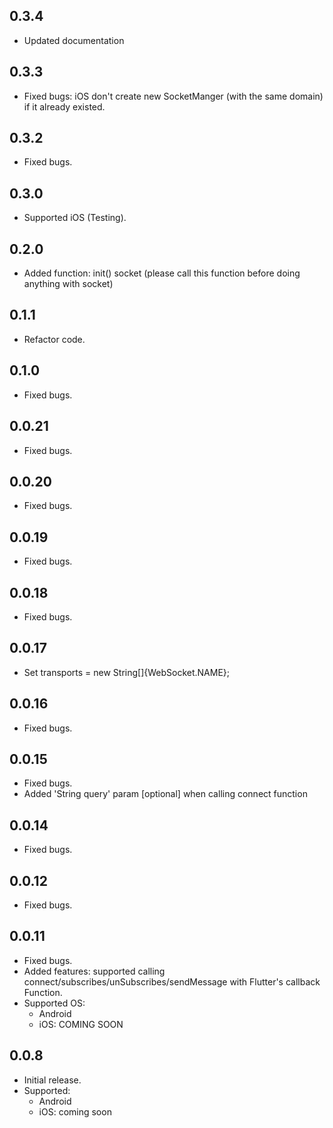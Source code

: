 ## 0.3.4
* Updated documentation

## 0.3.3
* Fixed bugs: iOS don't create new SocketManger (with the same domain) if it already existed.

## 0.3.2
* Fixed bugs.

## 0.3.0
* Supported iOS (Testing).

## 0.2.0
* Added function: init() socket (please call this function before doing anything with socket)

## 0.1.1
* Refactor code.

## 0.1.0
* Fixed bugs.

## 0.0.21
* Fixed bugs.

## 0.0.20
* Fixed bugs.

## 0.0.19
* Fixed bugs.

## 0.0.18
* Fixed bugs.

## 0.0.17
* Set transports = new String[]{WebSocket.NAME};

## 0.0.16
* Fixed bugs.

## 0.0.15
* Fixed bugs.
* Added 'String query' param [optional] when calling connect function

## 0.0.14
* Fixed bugs.

## 0.0.12
* Fixed bugs.

## 0.0.11
* Fixed bugs.
* Added features: supported calling connect/subscribes/unSubscribes/sendMessage with Flutter's callback Function.
* Supported OS:
    + Android
    + iOS: COMING SOON

## 0.0.8
* Initial release.
* Supported:
    + Android
    + iOS: coming soon
